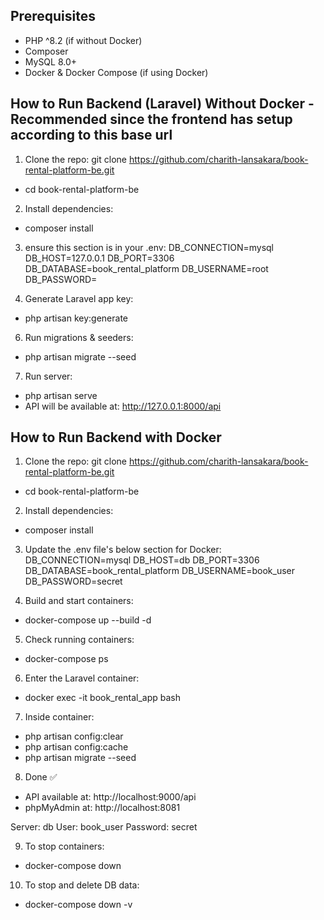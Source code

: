## Prerequisites  

- PHP ^8.2 (if without Docker)
- Composer
- MySQL 8.0+
- Docker & Docker Compose (if using Docker)


## How to Run Backend (Laravel) Without Docker - Recommended since the frontend has setup according to this base url
1) Clone the repo: git clone https://github.com/charith-lansakara/book-rental-platform-be.git
 - cd book-rental-platform-be

2) Install dependencies:
 - composer install

3) ensure this section is in your .env:
   DB_CONNECTION=mysql
   DB_HOST=127.0.0.1
   DB_PORT=3306
   DB_DATABASE=book_rental_platform
   DB_USERNAME=root
   DB_PASSWORD=

5) Generate Laravel app key:
 - php artisan key:generate

6) Run migrations & seeders:
 - php artisan migrate --seed

7) Run server:
 - php artisan serve
 - API will be available at: http://127.0.0.1:8000/api




## How to Run Backend with Docker
1) Clone the repo: git clone https://github.com/charith-lansakara/book-rental-platform-be.git
 - cd book-rental-platform-be

2) Install dependencies:
 - composer install

3) Update the .env file's below section for Docker:
   DB_CONNECTION=mysql
   DB_HOST=db
   DB_PORT=3306
   DB_DATABASE=book_rental_platform
   DB_USERNAME=book_user
   DB_PASSWORD=secret

4) Build and start containers:
 - docker-compose up --build -d

5) Check running containers:
 - docker-compose ps

6) Enter the Laravel container:
 - docker exec -it book_rental_app bash

7) Inside container:
 - php artisan config:clear
 - php artisan config:cache
 - php artisan migrate --seed

8) Done ✅
 - API available at: http://localhost:9000/api
 - phpMyAdmin at: http://localhost:8081

Server: db
User: book_user
Password: secret

9) To stop containers:
 - docker-compose down

10) To stop and delete DB data:
 - docker-compose down -v